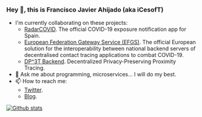 ### Hey 👋, this is Francisco Javier Ahijado (aka iCesofT)

- I'm currently collaborating on these projects:
  - [RadarCOVID](https://github.com/RadarCOVID). The official COVID-19 exposure notification app for Spain.
  - [European Federation Gateway Service (EFGS)](https://github.com/eu-federation-gateway-service). The official European solution for the interoperability between national backend servers of decentralised contact tracing applications to combat COVID-19.
  - [DP^3T Backend](https://github.com/DP-3T/dp3t-sdk-backend). Decentralized Privacy-Preserving Proximity Tracing.
- 💬 Ask me about programming, microservices... I will do my best.
- 📫 How to reach me:
  - [Twitter](https://twitter.com/fjahijado).
  - [Blog](http://icesoft.blog).

[![Github stats](https://github-readme-stats.vercel.app/api?username=iCesofT&show_icons=true&include_all_commits=true)](https://github.com/iCesofT/github-readme-stats)
